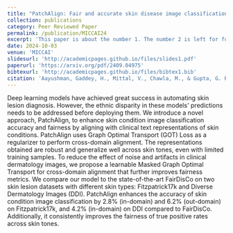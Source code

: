 ```yaml
---
title: "PatchAlign: Fair and accurate skin disease image classification by alignment with clinical labels"
collection: publications
category: Peer Reviewed Paper
permalink: /publication/MICCAI24
excerpt: 'This paper is about the number 1. The number 2 is left for future work.'
date: 2024-10-03
venue: 'MICCAI'
slidesurl: 'http://academicpages.github.io/files/slides1.pdf'
paperurl: 'https://arxiv.org/pdf/2409.04975'
bibtexurl: 'http://academicpages.github.io/files/bibtex1.bib'
citation: 'Aayushman, Gaddey, H., Mittal, V., Chawla, M., & Gupta, G. R. (2024). MICCAI'
---
```


Deep learning models have achieved great success in automating skin lesion diagnosis. However, the ethnic disparity in these models' predictions needs to be addressed before deploying them. We introduce a novel approach, PatchAlign, to enhance skin condition image classification accuracy and fairness by aligning with clinical text representations of skin conditions. PatchAlign uses Graph Optimal Transport (GOT) Loss as a regularizer to perform cross-domain alignment. The representations obtained are robust and generalize well across skin tones, even with limited training samples. To reduce the effect of noise and artifacts in clinical dermatology images, we propose a learnable Masked Graph Optimal Transport for cross-domain alignment that further improves fairness metrics.
We compare our model to the state-of-the-art FairDisCo on two skin lesion datasets with different skin types: Fitzpatrick17k and Diverse Dermatology Images (DDI). PatchAlign enhances the accuracy of skin condition image classification by 2.8% (in-domain) and 6.2% (out-domain) on Fitzpatrick17k, and 4.2% (in-domain) on DDI compared to FairDisCo. Additionally, it consistently improves the fairness of true positive rates across skin tones.
